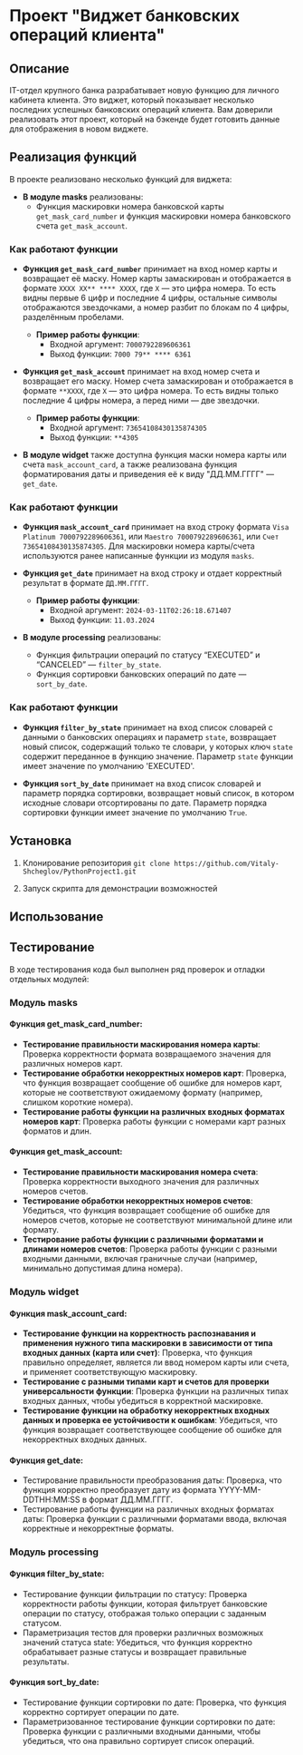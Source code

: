 # Проект "Виджет банковских операций клиента" 

## Описание
IT-отдел крупного банка разрабатывает новую функцию для личного кабинета клиента. Это виджет, который показывает несколько последних успешных банковских операций клиента. Вам доверили реализовать этот проект, который на бэкенде будет готовить данные для отображения в новом виджете.

## Реализация функций
В проекте реализовано несколько функций для виджета:

- **В модуле masks** реализованы:
  - Функция маскировки номера банковской карты `get_mask_card_number` и функция маскировки номера банковского счета `get_mask_account`.

### Как работают функции
- **Функция `get_mask_card_number`** принимает на вход номер карты и возвращает её маску. Номер карты замаскирован и отображается в формате `XXXX XX** **** XXXX`, где `X` — это цифра номера. То есть видны первые 6 цифр и последние 4 цифры, остальные символы отображаются звездочками, а номер разбит по блокам по 4 цифры, разделённым пробелами. 
  - **Пример работы функции**:
    - Входной аргумент: `7000792289606361`
    - Выход функции: `7000 79** **** 6361`

- **Функция `get_mask_account`** принимает на вход номер счета и возвращает его маску. Номер счета замаскирован и отображается в формате `**XXXX`, где `X` — это цифра номера. То есть видны только последние 4 цифры номера, а перед ними — две звездочки.
  - **Пример работы функции**:
    - Входной аргумент: `73654108430135874305`
    - Выход функции: `**4305`

- **В модуле widget** также доступна функция маски номера карты или счета `mask_account_card`, а также реализована функция форматирования даты и приведения её к виду "ДД.ММ.ГГГГ" — `get_date`.

### Как работают функции
- **Функция `mask_account_card`** принимает на вход строку формата `Visa Platinum 7000792289606361`, или `Maestro 7000792289606361`, или `Счет 73654108430135874305`. Для маскировки номера карты/счета используются ранее написанные функции из модуля `masks`.
  
- **Функция `get_date`** принимает на вход строку и отдает корректный результат в формате `ДД.ММ.ГГГГ`.
  - **Пример работы функции**:
    - Входной аргумент: `2024-03-11T02:26:18.671407`
    - Выход функции: `11.03.2024`

- **В модуле processing** реализованы:
  - Функция фильтрации операций по статусу “EXECUTED” и “CANCELED” — `filter_by_state`.
  - Функция сортировки банковских операций по дате — `sort_by_date`.

### Как работают функции
- **Функция `filter_by_state`** принимает на вход список словарей с данными о банковских операциях и параметр `state`, возвращает новый список, содержащий только те словари, у которых ключ `state` содержит переданное в функцию значение. Параметр `state` функции имеет значение по умолчанию 'EXECUTED'.

- **Функция `sort_by_date`** принимает на вход список словарей и параметр порядка сортировки, возвращает новый список, в котором исходные словари отсортированы по дате. Параметр порядка сортировки функции имеет значение по умолчанию `True`.

## Установка
1. Клонирование репозитория 
```git clone https://github.com/Vitaly-Shcheglov/PythonProject1.git```

2. Запуск скрипта для демонстрации возможностей 

## Использование

## Тестирование

В ходе тестирования кода был выполнен ряд проверок и отладки отдельных модулей:

### Модуль masks

#### Функция get_mask_card_number:
- **Тестирование правильности маскирования номера карты**: Проверка корректности формата возвращаемого значения для различных номеров карт.
- **Тестирование обработки некорректных номеров карт**: Проверка, что функция возвращает сообщение об ошибке для номеров карт, которые не соответствуют ожидаемому формату (например, слишком короткие номера).
- **Тестирование работы функции на различных входных форматах номеров карт**: Проверка работы функции с номерами карт разных форматов и длин.

#### Функция get_mask_account:
- **Тестирование правильности маскирования номера счета**: Проверка корректности выходного значения для различных номеров счетов.
- **Тестирование обработки некорректных номеров счетов**: Убедиться, что функция возвращает сообщение об ошибке для номеров счетов, которые не соответствуют минимальной длине или формату.
- **Тестирование работы функции с различными форматами и длинами номеров счетов**: Проверка работы функции с разными входными данными, включая граничные случаи (например, минимально допустимая длина номера).

### Модуль widget

#### Функция mask_account_card:
- **Тестирование функции на корректность распознавания и применения нужного типа маскировки в зависимости от типа входных данных (карта или счет)**: Проверка, что функция правильно определяет, является ли ввод номером карты или счета, и применяет соответствующую маскировку.
- **Тестирование с разными типами карт и счетов для проверки универсальности функции**: Проверка функции на различных типах входных данных, чтобы убедиться в корректной маскировке.
- **Тестирование функции на обработку некорректных входных данных и проверка ее устойчивости к ошибкам**: Убедиться, что функция возвращает соответствующее сообщение об ошибке для некорректных входных данных.

#### Функция get_date:
- Тестирование правильности преобразования даты: Проверка, что функция корректно преобразует дату из формата YYYY-MM-DDTHH:MM:SS в формат ДД.ММ.ГГГГ.
- Тестирование работы функции на различных входных форматах даты: Проверка функции с различными форматами ввода, включая корректные и некорректные форматы.

### Модуль processing

#### Функция filter_by_state:
- Тестирование функции фильтрации по статусу: Проверка корректности работы функции, которая фильтрует банковские операции по статусу, отображая только операции с заданным статусом.
- Параметризация тестов для проверки различных возможных значений статуса state: Убедиться, что функция корректно обрабатывает разные статусы и возвращает правильные результаты.

#### Функция sort_by_date:
- Тестирование функции сортировки по дате: Проверка, что функция корректно сортирует операции по дате.
- Параметризованное тестирование функции сортировки по дате: Проверка функции с различными входными данными, чтобы убедиться, что она правильно сортирует список операций.

